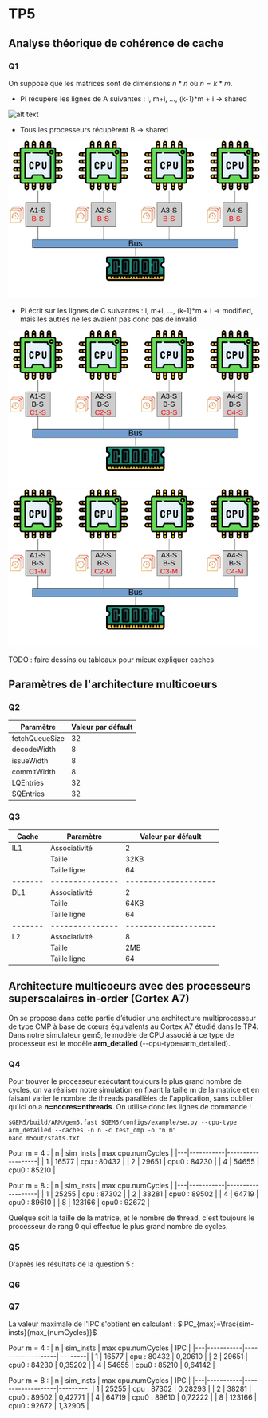 # TP5

## Analyse théorique de cohérence de cache

### Q1

On suppose que les matrices sont de dimensions $n*n$ où $n = k*m$.

- Pi récupère les lignes de A suivantes : i, m+i, ..., (k-1)*m + i -> shared

![alt text](image.png)

- Tous les processeurs récupèrent B -> shared

![alt text](image-1.png)

- Pi écrit sur les lignes de C suivantes : i, m+i, ..., (k-1)*m + i -> modified, mais les autres ne les avaient pas donc pas de invalid

![alt text](image-2.png)
![alt text](image-3.png)

TODO : faire dessins ou tableaux pour mieux expliquer caches


## Paramètres de l'architecture multicoeurs

### Q2 

| Paramètre      | Valeur par défault |
| -------------- | ------------------ |
| fetchQueueSize | 32                 |
| decodeWidth    | 8                  |
| issueWidth     | 8                  |
| commitWidth    | 8                  |
| LQEntries      | 32                 |
| SQEntries      | 32                 |



### Q3

| Cache   | Paramètre       | Valeur par défault   |
| ------- | --------------- | -------------------- |
| IL1     | Associativité   | 2                    |
|         | Taille          | 32KB                 |
|         | Taille ligne    | 64                   |
| ------- | --------------- | -------------------- |
| DL1     | Associativité   | 2                    |
|         | Taille          | 64KB                 |
|         | Taille ligne    | 64                   |
| ------- | --------------- | -------------------- |
| L2      | Associativité   | 8                    |
|         | Taille          | 2MB                  |
|         | Taille ligne    | 64                   |

## Architecture multicoeurs avec des processeurs superscalaires in-order (Cortex A7)

On se propose dans cette partie d’étudier une architecture multiprocesseur de type CMP à base de cœurs équivalents au Cortex A7 étudié dans le TP4. Dans notre simulateur gem5, le modèle de CPU associé à ce type de processeur est le modèle **arm_detailed** (--cpu-type=arm_detailed).

### Q4
Pour trouver le processeur exécutant toujours le plus grand nombre de cycles, on va réaliser notre simulation en fixant la taille **m** de la matrice et en faisant varier le nombre de threads parallèles de l'application, sans oublier qu'ici on a **n=ncores=nthreads**. 
On utilise donc les lignes de commande :
```
$GEM5/build/ARM/gem5.fast $GEM5/configs/example/se.py --cpu-type arm_detailed --caches -n n -c test_omp -o "n m"
nano m5out/stats.txt
```
Pour m = 4 :
| n | sim_insts | max cpu.numCycles |
|---|-----------|-------------------|
| 1 | 16577     | cpu : 80432       |
| 2 | 29651     | cpu0 : 84230      |
| 4 | 54655     | cpu0 : 85210      |

Pour m = 8 :
| n | sim_insts | max cpu.numCycles |
|---|-----------|-------------------|
| 1 | 25255     | cpu : 87302       |
| 2 | 38281     | cpu0 : 89502      |
| 4 | 64719     | cpu0 : 89610      |
| 8 | 123166    | cpu0 : 92672      |

Quelque soit la taille de la matrice, et le nombre de thread, c'est toujours le processeur de rang 0 qui effectue le plus grand nombre de cycles.





### Q5
D'après les résultats de la question 5 : 


### Q6

### Q7 
La valeur maximale de l'IPC s'obtient en calculant : 
$IPC_{max}=\frac{sim-insts}{max_{numCycles}}$

Pour m = 4 :
| n | sim_insts | max cpu.numCycles | IPC     |
|---|-----------|-------------------| --------|
| 1 | 16577     | cpu : 80432       | 0,20610 |
| 2 | 29651     | cpu0 : 84230      | 0,35202 |
| 4 | 54655     | cpu0 : 85210      | 0,64142 |

Pour m = 8 :
| n | sim_insts | max cpu.numCycles | IPC     |
|---|-----------|-------------------|---------|
| 1 | 25255     | cpu : 87302       | 0,28293 |
| 2 | 38281     | cpu0 : 89502      | 0,42771 |
| 4 | 64719     | cpu0 : 89610      | 0,72222 |
| 8 | 123166    | cpu0 : 92672      | 1,32905 |






